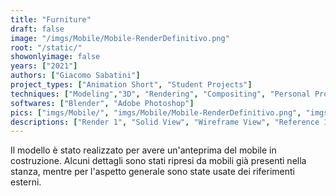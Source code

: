 ```yaml
---
title: "Furniture"
draft: false
image: "/imgs/Mobile/Mobile-RenderDefinitivo.png"
root: "/static/"
showonlyimage: false
years: ["2021"]
authors: ["Giacomo Sabatini"]
project_types: ["Animation Short", "Student Projects"]
techniques: ["Modeling","3D", "Rendering", "Compositing", "Personal Projects"]
softwares: ["Blender", "Adobe Photoshop"]
pics: ["imgs/Mobile/", "imgs/Mobile/Mobile-RenderDefinitivo.png", "imgs/Mobile/Mobile_Solid.png", "imgs/Mobile/Mobile_Solid_Wireframe.png", "imgs/Mobile/_MG_6344.png", "imgs/Mobile/_MG_6346.png", "imgs/Mobile/22a322bb-9ffb-428e-a3d8-2ce3cb69c2af.jpg", "imgs/Mobile/2dc4ceb3-afc6-4269-b924-13cb3f7815e3.jpeg"]
descriptions: ["Render 1", "Solid View", "Wireframe View", "Reference 1", "Reference 2", "Reference 3", "Reference 4",]
---
```

Il modello è stato realizzato per avere un'anteprima del mobile in costruzione. 
Alcuni dettagli sono stati ripresi da mobili già presenti nella stanza, 
mentre per l'aspetto generale sono state usate dei riferimenti esterni.